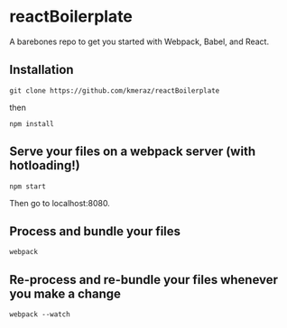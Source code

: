 # reactBoilerplate

A barebones repo to get you started with Webpack, Babel, and React. 

## Installation

`git clone https://github.com/kmeraz/reactBoilerplate`

then

`npm install`

## Serve your files on a webpack server (with hotloading!)

`npm start`

Then go to localhost:8080.

## Process and bundle your files

`webpack`

## Re-process and re-bundle your files whenever you make a change

`webpack --watch`

